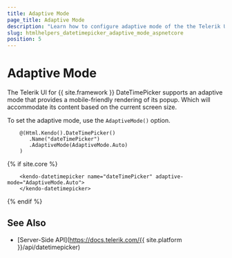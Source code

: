 ```yaml
---
title: Adaptive Mode
page_title: Adaptive Mode
description: "Learn how to configure adaptive mode of the the Telerik UI DateTimePicker component for {{ site.framework }}."
slug: htmlhelpers_datetimepicker_adaptive_mode_aspnetcore
position: 5
---
```


# Adaptive Mode

The Telerik UI for {{ site.framework }} DateTimePicker supports an adaptive mode that provides a mobile-friendly rendering of its popup. Which will accommodate its content based on the current screen size.

To set the adaptive mode, use the `AdaptiveMode()` option.

```HtmlHelper
    @(Html.Kendo().DateTimePicker()
       .Name("dateTimePicker")
       .AdaptiveMode(AdaptiveMode.Auto)
    )
```
{% if site.core %}
```TagHelper
    <kendo-datetimepicker name="dateTimePicker" adaptive-mode="AdaptiveMode.Auto">
    </kendo-datetimepicker>
```
{% endif %}

## See Also

* [Server-Side API](https://docs.telerik.com/{{ site.platform }}/api/datetimepicker)